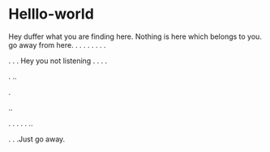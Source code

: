 # Helllo-world
Hey duffer what you are finding here.
Nothing is here which belongs to you.
go away from here.
.
.
.
.
.
.
.
.

.
.
.
Hey you not listening 
.
.
.
.

.
..

.

..

.
.
.
.
.
..

.
.
.Just go away.

